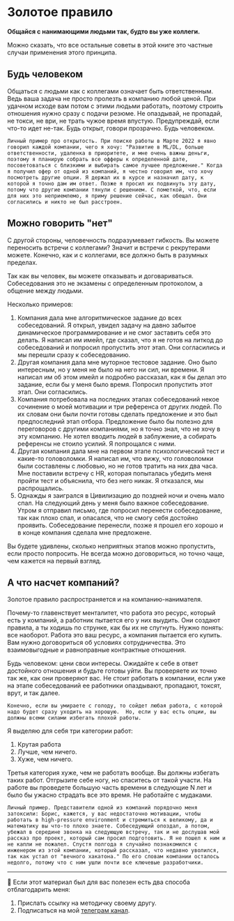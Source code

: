 # Золотое правило

**Общайся с нанимающими людьми так, будто вы уже коллеги.**

Можно сказать, что все остальные советы в этой книге это частные случаи применения этого принципа.

## Будь человеком 

Общаться с людьми как с коллегами означает быть ответственным. Ведь ваша задача не просто пролезть в компанию любой ценой. При удачном исходе вам потом с этими людьми работать, поэтому строить отношения нужно сразу с подачи резюме. Не опаздывай, не пропадай, не токси, не ври, не трать чужое время впустую. Предупреждай, если что-то идет не-так. Будь открыт, говори прозрачно. Будь человеком.

```{note}
Личный пример про открытость. При поиске работы в Марте 2022 я явно говорил каждой компании, чего я хочу: "Развитие в ML/DL, больше ответственности, удаленка в приоритете, и мне очень важны деньги, поэтому я планирую собрать все офферы к определенной дате, посоветоваться с близкими и выбирать самое лучшее предложение." Когда я получил офер от одной из компаний, я честно говорил им, что хочу посмотреть другие опции. Я держал их в курсе и назначил дату, к которой я точно дам им ответ. Позже я просил их подвинуть эту дату, потому что другие компании тянули с решением. С пометкой, что, если для них это неприемлемо, я приму решение сейчас, как обещал. Они согласились и никто не был расстроен. 
```

## Можно говорить "нет"

С другой стороны, человечность подразумевает гибкость. Вы можете переносить встречи с коллегами? Значит и встречи с рекрутерами можете. Конечно, как и с коллегами, все должно быть в разумных пределах.

Так как вы человек, вы можете отказывать и договариваться. Собеседования это не экзамены с определенным протоколом, а общение между людьми. 

Несколько примеров:
1. Компания дала мне алгоритмическое задание до всех собеседований. Я открыл, увидел задачу на давно забытое динамическое программирование и не смог заставить себя это делать. Я написал им имейл, где сказал, что я не готов на литкод до собеседований и попросил пропустить этот этап. Они согласились и мы перешли сразу к собеседованию.
2. Другая компания дала мне муторное тестовое задание. Оно было интересным, но у меня не было на него ни сил, ни времени. Я написал им об этом имейл и подробно рассказал, как я бы делал это задание, если бы у меня было время. Попросил пропустить этот этап. Они согласились.
3. Компания потребовала на последних этапах собеседований некое сочинение о моей мотивации и три референса от других людей. По их словам они были почти готовы сделать предложение и это был предпоследний этап отбора. Предложение было бы полезно для переговоров с другими компаниями, но я точно знал, что не хочу в эту компанию. Не хотел вводить людей в заблужение, а собирать референсы не стоило усилий. Я попрощался с ними.
4. Другая компания дала мне на первом этапе психологический тест и какие-то головоломки. Я написал им, что вижу, что головоломки были составлены с любовью, но не готов тратить на них два часа. Мне поставили встречу с HR, которая попыталась убедить меня пройти тест и объяснила, что без него никак. Я отказался, мы распрощались. 
5. Однажды я заигрался в Цивилизацию до поздней ночи и очень мало спал. На следующий день у меня было важное собеседование. Утром я отправил письмо, где попросил перенести собеседование, так как плохо спал, и опасался, что не смогу себя достойно проявить. Собеседование перенесли, позже я прошел его хорошо и в конце компания сделала мне предложене.

Вы будете удивлены, сколько неприятных этапов можно пропустить, если просто попросить. Не всегда можно договориться, но точно чаще, чем кажется на первый взгляд.

## А что насчет компаний?

Золотое правило распространяется и на компанию-нанимателя. 

Почему-то главенствует менталитет, что работа это ресурс, который есть у компаний, а работник пытается его у них выудить. Они создают правила, а ты ходишь по струнке, как бы их не спугнуть. Нужно понять: все наоборот. Работа это ваш ресурс, а компания пытается его купить. Вам нужно договориться об условиях сотрудничества. Это взаимовыгодные и равноправные контрактные отношения. 

Будь человеком: цени свои интересы. Ожидайте к себе в ответ достойного отношения и будьте готовы уйти. Вы проверяете их точно так же, как они проверяют вас. Не стоит работать в компании, если уже на этапе собеседований ее работники опаздывают, пропадают, токсят, врут, и так далее. 

```{note}
Конечно, если вы умираете с голоду, то сойдет любая работа, с которой надо будет сразу уходить на хорошую.  Но, если у вас есть опции, вы должны всеми силами избегать плохой работы. 
```

Я выделяю для себя три категории работ:
1. Крутая работа
2. Лучше, чем ничего. 
3. Хуже, чем ничего. 

Третья категория хуже, чем не работать вообще. Вы должны избегать таких работ. Отгрызите себе ногу, но спаситесь от такой участи. На работе вы проведете большую часть времени в следующие N лет и было бы ужасно страдать все это время. Не работайте с мудаками.

```{note}
Личный пример. Представители одной из компаний порядочно меня затоксили: Борис, кажется, у вас недостаточно мотивации, чтобы работать в high-pressure environment и стремиться к великому, да и математику вы что-то плохо знаете. Собеседующий опоздал, а потом, убежал в середине звонка на следующую встречу, так и не дослушав мой рассказ про проект, который сам просил подготовить. Я не пошел к ним и не капли не пожалел. Спустя полгода я случайно познакомился с инженером из этой компании, который рассказал, что недавно уволился, так как устал от "вечного хакатона." По его словам компании осталось недолго, потому что с ним ушли почти все ключевые разработчики.
```

---

🤗 Если этот материал был для вас полезен есть два способа отблагодарить меня:
1. Прислать ссылку на методичку своему другу.
2. Подписаться на мой [телеграм канал](https://t.me/boris_again).

